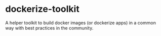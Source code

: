 # dockerize-toolkit
A helper toolkit to build docker images (or dockerize apps) in a common way with best practices in the community.
